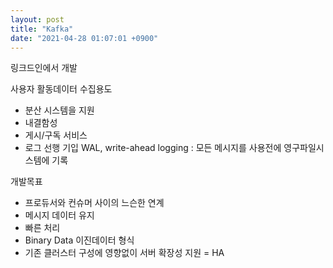 ```yaml
---
layout: post
title: "Kafka"
date: "2021-04-28 01:07:01 +0900"
---
```


링크드인에서 개발

사용자 활동데이터 수집용도

- 분산 시스템을 지원
- 내결함성
- 게시/구독 서비스
- 로그 선행 기입 WAL, write-ahead logging : 모든 메시지를 사용전에 영구파일시스템에 기록

개발목표
- 프로듀서와 컨슈머 사이의 느슨한 연계
- 메시지 데이터 유지
- 빠른 처리
- Binary Data 이진데이터 형식
- 기존 클러스터 구성에 영향없이 서버 확장성 지원 = HA
